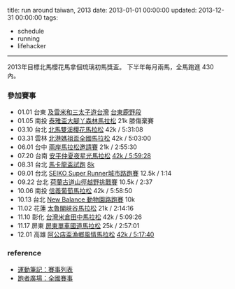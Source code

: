 title: run around taiwan, 2013
date: 2013-01-01 00:00:00
updated: 2013-12-31 00:00:00
tags:
- schedule
- running
- lifehacker
---
2013年目標北馬櫻花馬拿個琉璃初馬獎盃。
下半年每月兩馬，全馬跑進 430 內。

### 參加賽事 ###

-   01.01 台東 [及雷米和三太子遊台灣](http://goo.gl/DJR58) [台東鹿野段](http://goo.gl/knFxy)
-   01.05 南投 [泰雅盃大腳丫森林馬拉松](http://goo.gl/eFNlG)  21k 膝傷棄賽
-   03.10 台北 [北馬雙溪櫻花馬拉松](http://goo.gl/2Gvw4) 42k / 5:31:08
-   03.31 雲林 [北港媽祖盃全國馬拉松](http://goo.gl/PzVqD) 42k / 5:03:00
-   06.01 台中 [兩岸馬拉松邀請賽](http://goo.gl/OULDf) 21k / 2:55:30
-   07.20 台南 [安平仲夏夜星光馬拉松](http://goo.gl/UZsp3) [42k / 5:59:28](http://goo.gl/ykmKDF)
-   08.31 台北 [馬卡龍盃試跑](http://goo.gl/VKLyJD) [8k](http://goo.gl/sByjVA)
-   09.01 台北 [SEIKO Super Runner城市路跑賽](http://goo.gl/v7sUg) 12.5k / 1:14
-   09.22 台北 [荷蘭古道山徑越野挑戰賽](http://goo.gl/Occzmc) 10.5k / 2:37
-   10.06 南投 [信義葡萄馬拉松](http://goo.gl/DbjPwQ) 42k / 5:58:50
-   10.13 台北 [New Balance 動物園路跑賽](http://goo.gl/zka5Hg) 10k
-   11.02 花蓮 [太魯閣峽谷馬拉松](http://goo.gl/2Vu2HI) 21k / 2:14:16
-   11.10 彰化 [台灣米倉田中馬拉松](http://goo.gl/SKoMX) 42k / 5:09:26
-   11.17 屏東 [屏東單車國道馬拉松](http://goo.gl/uzS9HO) 25k / 2:57:01
-   12.01 高雄 [阿公店盃漁鄉風情馬拉松](http://goo.gl/hm2Ggp) [42k / 5:17:40](http://goo.gl/fUxzCq)

### reference ###

-   [運動筆記：賽事列表](http://goo.gl/cBJv2)
-   [跑者廣場：全國賽事](http://goo.gl/S8Sn)
